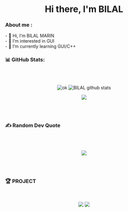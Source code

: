 
<h1 align="center">Hi there, I'm BILAL</h1>

<h3> About me : </h3>
     - 👋 Hi, I’m BILAL MARIN
</br>
     - 👀 I’m interested in GUI
</br>
     - 🌱 I’m currently learning GUI/C++
</br>

<h3> 📊 GitHub Stats: </h3>
</br></br>
<div align="center">

![ok](https://github-readme-streak-stats.herokuapp.com/?user=BILALMRN&theme=dark&hide_border=false) ![BILAL github stats](https://github-readme-stats.vercel.app/api?username=BILALMRN&theme=tokyonight&show_icons=true&hide=["issues"])

![](https://github-readme-stats.vercel.app/api/top-langs/?username=BILALMRN&theme=tokyonight&layout=compact)

</div>
<!--- 
</br></br>
<h3> 🏆 GitHub Trophies </h3>
</br></br>
<div align="center">

![](https://github-profile-trophy.vercel.app/?username=BILALMRN&theme=monokai&no-frame=false&no-bg=false&margin-w=4)

</div>
--->
</br></br>
<h3> ✍️ Random Dev Quote </h3> 
</br></br>
<div align="center">

![](https://quotes-github-readme.vercel.app/api?type=horizontal&theme=radical)

</div>
</br></br>
<h3> 🏆 PROJECT </h3>
</br></br>
<div align="center">

<img src="https://github-readme-stats.vercel.app/api/pin/?username=BILALMRN&theme=tokyonight&repo=RGB_CreateColor_vb.net" />

<img src="https://github-readme-stats.vercel.app/api/pin/?username=BILALMRN&theme=tokyonight&repo=project_AppGistionSalarie_Cpp" />

</div>

<!---

<a href=#><img src="bilal.svg"></a>
- 👋 Hi, I’m @BILALMRN
- 👀 I’m interested in ...
- 🌱 I’m currently learning ...
- 💞️ I’m looking to collaborate on ...
- 📫 How to reach me ...
BILALMRN/BILALMRN is a ✨ special ✨ repository because its `README.md` (this file) appears on your GitHub profile.
You can click the Preview link to take a look at your changes.
--->
